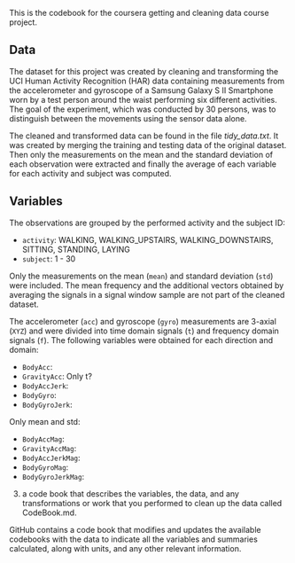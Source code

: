 This is the codebook for the coursera getting and cleaning data course project.

## Data

The dataset for this project was created by cleaning and transforming the UCI Human Activity Recognition (HAR) data containing measurements from the accelerometer and gyroscope of a Samsung Galaxy S II Smartphone worn by a test person around the waist performing six different activities. The goal of the experiment, which was conducted by 30 persons, was to distinguish between the movements using the sensor data alone. 

The cleaned and transformed data can be found in the file *tidy_data.txt*. It was created by merging the training and testing data of the original dataset. Then only the measurements on the mean and the standard deviation of each observation were extracted and finally the average of each variable for each activity and subject was computed.   


## Variables

The observations are grouped by the performed activity and the subject ID:

* `activity`: WALKING, WALKING_UPSTAIRS, WALKING_DOWNSTAIRS, SITTING, STANDING, LAYING
* `subject`: 1 - 30

Only the measurements on the mean (`mean`) and standard deviation (`std`) were included. The mean frequency and the additional vectors obtained by averaging the signals in a signal window sample are not part of the cleaned dataset. 

The accelerometer (`acc`) and gyroscope (`gyro`) measurements are 3-axial (`XYZ`) and were divided into time domain signals (`t`) and frequency domain signals (`f`). The following variables were obtained for each direction and domain:

* `BodyAcc`: 
* `GravityAcc`: Only t?
* `BodyAccJerk`:
* `BodyGyro`:
* `BodyGyroJerk`:

Only mean and std:

* `BodyAccMag`:
* `GravityAccMag`:
* `BodyAccJerkMag`:
* `BodyGyroMag`:
* `BodyGyroJerkMag`:





3) a code book that describes the variables, the data, and any transformations or work that you performed to clean up the data called CodeBook.md.

GitHub contains a code book that modifies and updates the available codebooks with the data to indicate all the variables and summaries calculated, along with units, and any other relevant information.

